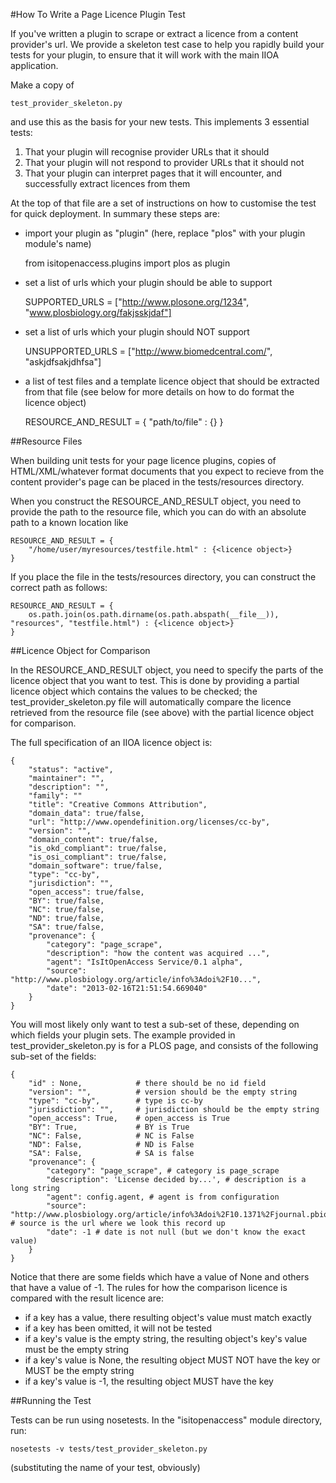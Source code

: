 #How To Write a Page Licence Plugin Test

If you've written a plugin to scrape or extract a licence from a content provider's url.  We provide a skeleton test case to help you rapidly build your tests for your plugin, to ensure that it will work with the main IIOA application.

Make a copy of

    test_provider_skeleton.py

and use this as the basis for your new tests.  This implements 3 essential tests:

1. That your plugin will recognise provider URLs that it should
2. That your plugin will not respond to provider URLs that it should not
3. That your plugin can interpret pages that it will encounter, and successfully extract licences from them

At the top of that file are a set of instructions on how to customise the test for quick deployment.  In summary these steps are:

* import your plugin as "plugin" (here, replace "plos" with your plugin module's name)

    from isitopenaccess.plugins import plos as plugin

* set a list of urls which your plugin should be able to support

    SUPPORTED_URLS = ["http://www.plosone.org/1234", "www.plosbiology.org/fakjsskjdaf"]

* set a list of urls which your plugin should NOT support

    UNSUPPORTED_URLS = ["http://www.biomedcentral.com/", "askjdfsakjdhfsa"]

* a list of test files and a template licence object that should be extracted from that file (see below for more details on how to do format the licence object)

    RESOURCE_AND_RESULT = {
        "path/to/file" : {<licence object>}
    }

##Resource Files

When building unit tests for your page licence plugins, copies of HTML/XML/whatever format documents that you expect to recieve from the content provider's page can be placed in the tests/resources directory.

When you construct the RESOURCE_AND_RESULT object, you need to provide the path to the resource file, which you can do with an absolute path to a known location like

    RESOURCE_AND_RESULT = {
        "/home/user/myresources/testfile.html" : {<licence object>}
    }

If you place the file in the tests/resources directory, you can construct the correct path as follows:

    RESOURCE_AND_RESULT = {
        os.path.join(os.path.dirname(os.path.abspath(__file__)), "resources", "testfile.html") : {<licence object>}
    }

##Licence Object for Comparison

In the RESOURCE_AND_RESULT object, you need to specify the parts of the licence object that you want to test.  This is done by providing a partial licence object which contains the values to be checked; the test_provider_skeleton.py file will automatically compare the licence retrieved from the resource file (see above) with the partial licence object for comparison.

The full specification of an IIOA licence object is:

    {
        "status": "active",
        "maintainer": "",
        "description": "",
        "family": ""
        "title": "Creative Commons Attribution",
        "domain_data": true/false,
        "url": "http://www.opendefinition.org/licenses/cc-by",                
        "version": "",
        "domain_content": true/false,
        "is_okd_compliant": true/false,
        "is_osi_compliant": true/false,
        "domain_software": true/false,
        "type": "cc-by",
        "jurisdiction": "",
        "open_access": true/false,
        "BY": true/false,
        "NC": true/false,
        "ND": true/false,
        "SA": true/false,
        "provenance": {
            "category": "page_scrape",
            "description": "how the content was acquired ...",
            "agent": "IsItOpenAccess Service/0.1 alpha",
            "source": "http://www.plosbiology.org/article/info%3Adoi%2F10...",
            "date": "2013-02-16T21:51:54.669040"
        }
    }

You will most likely only want to test a sub-set of these, depending on which fields your plugin sets.  The example provided in test_provider_skeleton.py is for a PLOS page, and consists of the following sub-set of the fields:

    {
        "id" : None,            # there should be no id field
        "version": "",          # version should be the empty string
        "type": "cc-by",        # type is cc-by
        "jurisdiction": "",     # jurisdiction should be the empty string
        "open_access": True,    # open_access is True
        "BY": True,             # BY is True
        "NC": False,            # NC is False
        "ND": False,            # ND is False
        "SA": False,            # SA is false
        "provenance": {
            "category": "page_scrape", # category is page_scrape
            "description": 'License decided by...', # description is a long string
            "agent": config.agent, # agent is from configuration
            "source": "http://www.plosbiology.org/article/info%3Adoi%2F10.1371%2Fjournal.pbio.1001406", # source is the url where we look this record up
            "date": -1 # date is not null (but we don't know the exact value)
        }
    }

Notice that there are some fields which have a value of None and others that have a value of -1.  The rules for how the comparison licence is compared with the result licence are:

* if a key has a value, there resulting object's value must match exactly
* if a key has been omitted, it will not be tested
* if a key's value is the empty string, the resulting object's key's value must be the empty string
* if a key's value is None, the resulting object MUST NOT have the key or MUST be the empty string
* if a key's value is -1, the resulting object MUST have the key

##Running the Test

Tests can be run using nosetests.  In the "isitopenaccess" module directory, run:

    nosetests -v tests/test_provider_skeleton.py
    
(substituting the name of your test, obviously)


